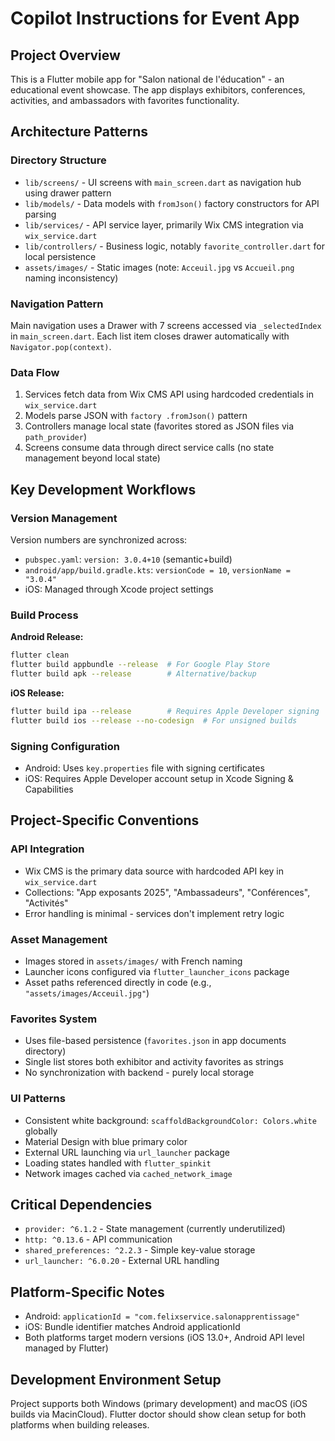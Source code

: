 # Copilot Instructions for Event App

## Project Overview
This is a Flutter mobile app for "Salon national de l'éducation" - an educational event showcase. The app displays exhibitors, conferences, activities, and ambassadors with favorites functionality.

## Architecture Patterns

### Directory Structure
- `lib/screens/` - UI screens with `main_screen.dart` as navigation hub using drawer pattern
- `lib/models/` - Data models with `fromJson()` factory constructors for API parsing
- `lib/services/` - API service layer, primarily Wix CMS integration via `wix_service.dart`
- `lib/controllers/` - Business logic, notably `favorite_controller.dart` for local persistence
- `assets/images/` - Static images (note: `Acceuil.jpg` vs `Accueil.png` naming inconsistency)

### Navigation Pattern
Main navigation uses a Drawer with 7 screens accessed via `_selectedIndex` in `main_screen.dart`. Each list item closes drawer automatically with `Navigator.pop(context)`.

### Data Flow
1. Services fetch data from Wix CMS API using hardcoded credentials in `wix_service.dart`
2. Models parse JSON with `factory .fromJson()` pattern
3. Controllers manage local state (favorites stored as JSON files via `path_provider`)
4. Screens consume data through direct service calls (no state management beyond local state)

## Key Development Workflows

### Version Management
Version numbers are synchronized across:
- `pubspec.yaml`: `version: 3.0.4+10` (semantic+build)
- `android/app/build.gradle.kts`: `versionCode = 10`, `versionName = "3.0.4"`
- iOS: Managed through Xcode project settings

### Build Process
**Android Release:**
```bash
flutter clean
flutter build appbundle --release  # For Google Play Store
flutter build apk --release        # Alternative/backup
```

**iOS Release:**
```bash
flutter build ipa --release        # Requires Apple Developer signing
flutter build ios --release --no-codesign  # For unsigned builds
```

### Signing Configuration
- Android: Uses `key.properties` file with signing certificates
- iOS: Requires Apple Developer account setup in Xcode Signing & Capabilities

## Project-Specific Conventions

### API Integration
- Wix CMS is the primary data source with hardcoded API key in `wix_service.dart`
- Collections: "App exposants 2025", "Ambassadeurs", "Conférences", "Activités"
- Error handling is minimal - services don't implement retry logic

### Asset Management
- Images stored in `assets/images/` with French naming
- Launcher icons configured via `flutter_launcher_icons` package
- Asset paths referenced directly in code (e.g., `"assets/images/Acceuil.jpg"`)

### Favorites System
- Uses file-based persistence (`favorites.json` in app documents directory)
- Single list stores both exhibitor and activity favorites as strings
- No synchronization with backend - purely local storage

### UI Patterns
- Consistent white background: `scaffoldBackgroundColor: Colors.white` globally
- Material Design with blue primary color
- External URL launching via `url_launcher` package
- Loading states handled with `flutter_spinkit`
- Network images cached via `cached_network_image`

## Critical Dependencies
- `provider: ^6.1.2` - State management (currently underutilized)
- `http: ^0.13.6` - API communication
- `shared_preferences: ^2.2.3` - Simple key-value storage
- `url_launcher: ^6.0.20` - External URL handling

## Platform-Specific Notes
- Android: `applicationId = "com.felixservice.salonapprentissage"`
- iOS: Bundle identifier matches Android applicationId
- Both platforms target modern versions (iOS 13.0+, Android API level managed by Flutter)

## Development Environment Setup
Project supports both Windows (primary development) and macOS (iOS builds via MacinCloud). Flutter doctor should show clean setup for both platforms when building releases.